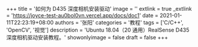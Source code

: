 +++
title = '如何为 D435 深度相机安装驱动'
image = ''
extlink = true
_extlink = 'https://joyce-test-au0bol0vn.vercel.app/docs/doc1'
date = 2021-01-11T22:23:19+08:00
authors = '张阳'
categories = '教程'
tags = ['C/C++', 'OpenCV', '视觉']
description = 'Ubuntu 18.04（20 通用）RealSense D435 深度相机驱动安装教程。'
showonlyimage = false
draft = false
+++

